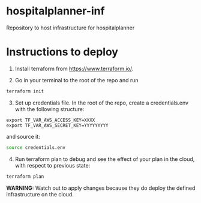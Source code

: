 # hospitalplanner-inf
Repository to host infrastructure for hospitalplanner

# Instructions to deploy

1. Install terraform from https://www.terraform.io/.

2. Go in your terminal to the root of the repo and run

```bash
terraform init
```

3. Set up credentials file. In the root of the repo, create a credentials.env with the following structure:

```
export TF_VAR_AWS_ACCESS_KEY=XXXX
export TF_VAR_AWS_SECRET_KEY=YYYYYYYYY
```

and source it:

```bash
source credentials.env
```

4. Run terraform plan to debug and see the effect of your plan in the cloud, with respect to previous state:

```bash
terraform plan
```

**WARNING:** Watch out to apply changes because they do deploy the defined infrastructure on the cloud.